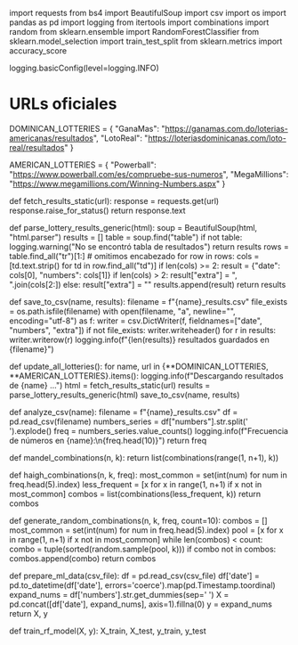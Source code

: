 import requests
from bs4 import BeautifulSoup
import csv
import os
import pandas as pd
import logging
from itertools import combinations
import random
from sklearn.ensemble import RandomForestClassifier
from sklearn.model_selection import train_test_split
from sklearn.metrics import accuracy_score

logging.basicConfig(level=logging.INFO)

# URLs oficiales
DOMINICAN_LOTTERIES = {
    "GanaMas": "https://ganamas.com.do/loterias-americanas/resultados",
    "LotoReal": "https://loteriasdominicanas.com/loto-real/resultados"
}

AMERICAN_LOTTERIES = {
    "Powerball": "https://www.powerball.com/es/compruebe-sus-numeros",
    "MegaMillions": "https://www.megamillions.com/Winning-Numbers.aspx"
}

def fetch_results_static(url):
    response = requests.get(url)
    response.raise_for_status()
    return response.text

def parse_lottery_results_generic(html):
    soup = BeautifulSoup(html, "html.parser")
    results = []
    table = soup.find("table")
    if not table:
        logging.warning("No se encontró tabla de resultados")
        return results
    rows = table.find_all("tr")[1:]  # omitimos encabezado
    for row in rows:
        cols = [td.text.strip() for td in row.find_all("td")]
        if len(cols) >= 2:
            result = {"date": cols[0], "numbers": cols[1]}
            if len(cols) > 2:
                result["extra"] = ", ".join(cols[2:])
            else:
                result["extra"] = ""
            results.append(result)
    return results

def save_to_csv(name, results):
    filename = f"{name}_results.csv"
    file_exists = os.path.isfile(filename)
    with open(filename, "a", newline="", encoding="utf-8") as f:
        writer = csv.DictWriter(f, fieldnames=["date", "numbers", "extra"])
        if not file_exists:
            writer.writeheader()
        for r in results:
            writer.writerow(r)
    logging.info(f"{len(results)} resultados guardados en {filename}")

def update_all_lotteries():
    for name, url in {**DOMINICAN_LOTTERIES, **AMERICAN_LOTTERIES}.items():
        logging.info(f"Descargando resultados de {name} ...")
        html = fetch_results_static(url)
        results = parse_lottery_results_generic(html)
        save_to_csv(name, results)

def analyze_csv(name):
    filename = f"{name}_results.csv"
    df = pd.read_csv(filename)
    numbers_series = df["numbers"].str.split(' ').explode()
    freq = numbers_series.value_counts()
    logging.info(f"Frecuencia de números en {name}:\n{freq.head(10)}")
    return freq

def mandel_combinations(n, k):
    return list(combinations(range(1, n+1), k))

def haigh_combinations(n, k, freq):
    most_common = set(int(num) for num in freq.head(5).index)
    less_frequent = [x for x in range(1, n+1) if x not in most_common]
    combos = list(combinations(less_frequent, k))
    return combos

def generate_random_combinations(n, k, freq, count=10):
    combos = []
    most_common = set(int(num) for num in freq.head(5).index)
    pool = [x for x in range(1, n+1) if x not in most_common]
    while len(combos) < count:
        combo = tuple(sorted(random.sample(pool, k)))
        if combo not in combos:
            combos.append(combo)
    return combos

def prepare_ml_data(csv_file):
    df = pd.read_csv(csv_file)
    df['date'] = pd.to_datetime(df['date'], errors='coerce').map(pd.Timestamp.toordinal)
    expand_nums = df['numbers'].str.get_dummies(sep=' ')
    X = pd.concat([df['date'], expand_nums], axis=1).fillna(0)
    y = expand_nums
    return X, y

def train_rf_model(X, y):
    X_train, X_test, y_train, y_test
    
